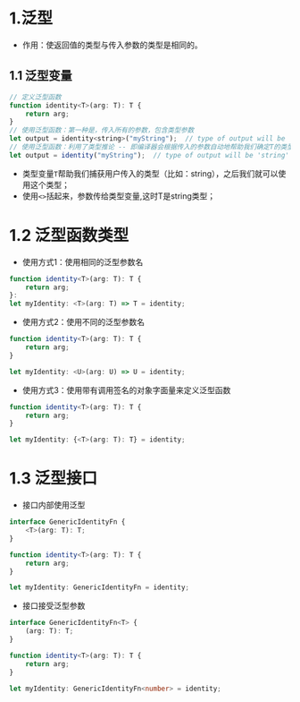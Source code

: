 # 1.泛型
* 作用：使返回值的类型与传入参数的类型是相同的。
## 1.1 泛型变量
```js
// 定义泛型函数
function identity<T>(arg: T): T {
    return arg;
}
// 使用泛型函数：第一种是，传入所有的参数，包含类型参数
let output = identity<string>("myString");  // type of output will be 'string'
// 使用泛型函数：利用了类型推论 -- 即编译器会根据传入的参数自动地帮助我们确定T的类型
let output = identity("myString");  // type of output will be 'string'
```
* 类型变量```T```帮助我们捕获用户传入的类型（比如：string），之后我们就可以使用这个类型；
* 使用```<>```括起来，参数传给类型变量,这时T是string类型；

# 1.2 泛型函数类型
* 使用方式1：使用相同的泛型参数名
```ts
function identity<T>(arg: T): T {
    return arg;
}:
let myIdentity: <T>(arg: T) => T = identity;
```
* 使用方式2：使用不同的泛型参数名
```ts
function identity<T>(arg: T): T {
    return arg;
}

let myIdentity: <U>(arg: U) => U = identity;
```
* 使用方式3：使用带有调用签名的对象字面量来定义泛型函数
```ts
function identity<T>(arg: T): T {
    return arg;
}

let myIdentity: {<T>(arg: T): T} = identity;
```

# 1.3 泛型接口
* 接口内部使用泛型
```ts
interface GenericIdentityFn {
    <T>(arg: T): T;
}

function identity<T>(arg: T): T {
    return arg;
}

let myIdentity: GenericIdentityFn = identity;
```
* 接口接受泛型参数
```ts
interface GenericIdentityFn<T> {
    (arg: T): T;
}

function identity<T>(arg: T): T {
    return arg;
}

let myIdentity: GenericIdentityFn<number> = identity;
```